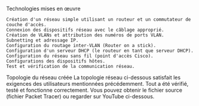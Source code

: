Technologies mises en œuvre

    Création d'un réseau simple utilisant un routeur et un commutateur de couche d'accès.
    Connexion des dispositifs réseau avec le câblage approprié.
    Création de VLANs et attribution des numéros de ports VLAN.
    Subnetting et adressage IP.
    Configuration du routage inter-VLAN (Router on a stick).
    Configuration d'un serveur DHCP (le routeur en tant que serveur DHCP).
    Configuration du réseau sans fil (point d'accès Cisco).
    Configurations des dispositifs hôtes.
    Test et vérification de la communication réseau.

Topologie du réseau créée
La topologie réseau ci-dessous satisfait les exigences des utilisateurs mentionnées précédemment. Tout a été vérifié, testé et fonctionne correctement. Vous pouvez obtenir le fichier source (fichier Packet Tracer) ou regarder sur YouTube ci-dessous.
